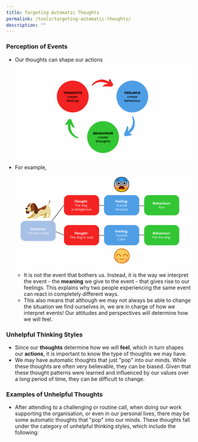 ```yaml
---
title: Targeting Automatic Thoughts
permalink: /tools/targeting-automatic-thoughts/
description: ""
---
```

### Perception of Events
* Our thoughts can shape our actions
![](/images/Thoughts.png)
* For example, 
![](/images/Thought%20Example.png)
	* It is not the event that bothers us. Instead, it is the way we interpret the event - the **meaning** we give to the event - that gives rise to our feelings. This explains why two people experiencing the same event can react in completely different ways.
	* This also means that although we may not always be able to change the situation we find ourselves in, we are in charge of how we interpret events! Our attitudes and perspectives will determine how we will feel.
	
### 	Unhelpful Thinking Styles
* Since our **thoughts** determine how we will **feel**, which in turn shapes our **actions**, it is important to know the type of thoughts we may have.
* We may have automatic thoughts that just "pop" into our minds. While these thoughts are often very believable, they can be biased. Given that these thought patterns were learned and influenced by our values over a long period of time, they can be difficult to change.

### Examples of Unhelpful Thoughts
* After attending to a challenging or routine call, when doing our work supporting the organisation, or even in our personal lives, there may be some automatic thoughts that "pop" into our minds. These thoughts fall under the category of unhelpful thinking styles, which include the following:

